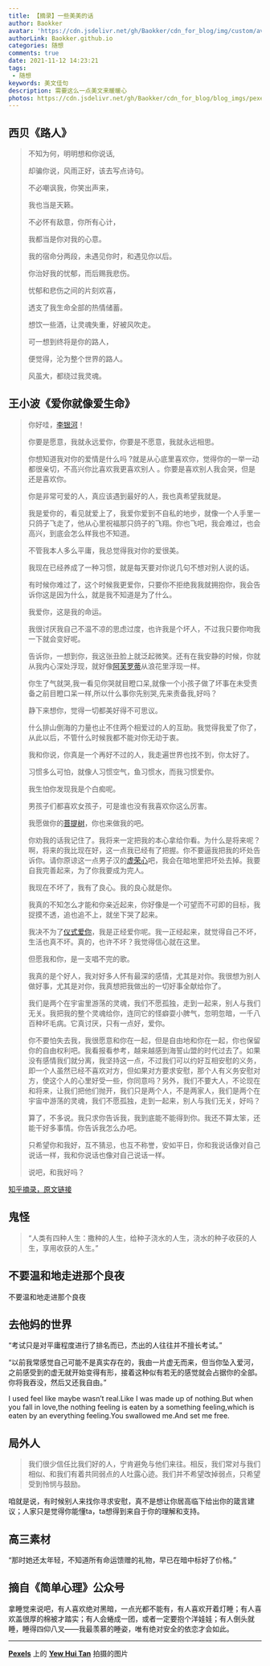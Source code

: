 ```yaml
---
title: 【摘录】一些美美的话
author: Baokker
avatar: 'https://cdn.jsdelivr.net/gh/Baokker/cdn_for_blog/img/custom/avatar.jpg'
authorLink: Baokker.github.io
categories: 随想
comments: true
date: 2021-11-12 14:23:21
tags:
 - 随想
keywords: 美文佳句
description: 需要这么一点美文来暖暖心
photos: https://cdn.jsdelivr.net/gh/Baokker/cdn_for_blog/blog_imgs/pexels-yew-hui-tan-9038606.jpg
---
```




## 西贝《路人》

> 不知为何，明明想和你说话,
>
> 却骗你说，风雨正好，该去写点诗句。
>
> 不必嘲讽我，你笑出声来，
>
> 我也当是天籁。
>
> 不必怀有敌意，你所有心计，
>
> 我都当是你对我的心意。
>
> 我的宿命分两段，未遇见你时，和遇见你以后。
>
> 你治好我的忧郁，而后赐我悲伤。
>
> 忧郁和悲伤之间的片刻欢喜，
>
> 透支了我生命全部的热情储蓄。
>
> 想饮一些酒，让灵魂失重，好被风吹走。
>
> 可一想到终将是你的路人，
>
> 便觉得，沦为整个世界的路人。
>
> 风虽大，都绕过我灵魂。



## 王小波《爱你就像爱生命》

> 你好哇，[李银河](https://www.zhihu.com/search?q=李银河&search_source=Entity&hybrid_search_source=Entity&hybrid_search_extra={"sourceType"%3A"article"%2C"sourceId"%3A26100173})！
>
> 
>
> 你要是愿意，我就永远爱你，你要是不愿意，我就永远相思。
>
> 
>
> 你想知道我对你的爱情是什么吗 ?就是从心底里喜欢你，觉得你的一举一动都很亲切，不高兴你比喜欢我更喜欢别人 。你要是喜欢别人我会哭，但是还是喜欢你。
>
> 
>
> 你是非常可爱的人，真应该遇到最好的人，我也真希望我就是。
>
> 
>
> 我是爱你的，看见就爱上了，我爱你爱到不自私的地步，就像一个人手里一只鸽子飞走了，他从心里祝福那只鸽子的飞翔。你也飞吧，我会难过，也会高兴，到底会怎么样我也不知道。
>
> 
>
> 不管我本人多么平庸，我总觉得我对你的爱很美。
>
> 
>
> 我现在已经养成了一种习惯，就是每天要对你说几句不想对别人说的话。
>
> 
>
> 有时候你难过了，这个时候我更爱你，只要你不拒绝我我就拥抱你，我会告诉你这是因为什么，就是我不知道是为了什么。
>
> 
>
> 我爱你，这是我的命运。
>
> 
>
> 我很讨厌我自己不温不凉的思虑过度，也许我是个坏人，不过我只要你吻我一下就会变好呢。
>
> 
>
> 告诉你，一想到你，我这张丑脸上就泛起微笑。还有在我安静的时候，你就从我内心深处浮现，就好像[阿芙罗蒂](https://www.zhihu.com/search?q=阿芙罗蒂&search_source=Entity&hybrid_search_source=Entity&hybrid_search_extra={"sourceType"%3A"article"%2C"sourceId"%3A26100173})从浪花里浮现一样。
>
> 
>
> 你生了气就哭,我一看见你哭就目瞪口呆,就像一个小孩子做了坏事在未受责备之前目瞪口呆一样,所以什么事你先别哭,先来责备我,好吗？
>
> 
>
> 静下来想你，觉得一切都美好得不可思议。
>
> 
>
> 什么排山倒海的力量也止不住两个相爱过的人的互助。我觉得我爱了你了，从此以后，不管什么时候我都不能对你无动于衷。
>
> 
>
> 我和你说，你真是一个再好不过的人，我走遍世界也找不到，你太好了。
>
> 
>
> 习惯多么可怕，就像人习惯空气，鱼习惯水，而我习惯爱你。
>
> 
>
> 我生怕你发现我是个白痴呢。
>
> 
>
> 男孩子们都喜欢女孩子，可是谁也没有我喜欢你这么厉害。
>
> 
>
> 我愿做你的[菩提树](https://www.zhihu.com/search?q=菩提树&search_source=Entity&hybrid_search_source=Entity&hybrid_search_extra={"sourceType"%3A"article"%2C"sourceId"%3A26100173})，你也来做我的吧。
>
> 
>
> 你劝我的话我记住了。我将来一定把我的本心拿给你看。为什么是将来呢？啊，将来的我比现在好，这一点我已经有了把握。你不要逼我把我的坏处告诉你。请你原谅这一点男子汉的[虚荣心](https://www.zhihu.com/search?q=虚荣心&search_source=Entity&hybrid_search_source=Entity&hybrid_search_extra={"sourceType"%3A"article"%2C"sourceId"%3A26100173})吧，我会在暗地里把坏处去掉。我要自我完善起来，为了你我要成为完人。
>
> 
>
> 我现在不坏了，我有了良心。我的良心就是你。
>
> 
>
> 我真的不知怎么才能和你亲近起来，你好像是一个可望而不可即的目标，我捉摸不透，追也追不上，就坐下哭了起来。
>
> 
>
> 我决不为了[仪式爱你](https://www.zhihu.com/search?q=仪式爱你&search_source=Entity&hybrid_search_source=Entity&hybrid_search_extra={"sourceType"%3A"article"%2C"sourceId"%3A26100173})，我是正经爱你呢。我一正经起来，就觉得自己不坏，生活也真不坏。真的，也许不坏？我觉得信心就在这里。
>
> 
>
> 但愿我和你，是一支唱不完的歌。
>
> 
>
> 我真的是个好人，我对好多人怀有最深的感情，尤其是对你。我很想为别人做好事，尤其是对你，我真想把我做出的一切好事全献给你了。
>
> 
>
> 我们是两个在宇宙里游荡的灵魂，我们不愿孤独，走到一起来，别人与我们无关。我把我的整个灵魂给你，连同它的怪癖耍小脾气，忽明忽暗，一千八百种坏毛病。它真讨厌，只有一点好，爱你。
>
> 
>
> 你不要怕失去我，我很愿意和你在一起，但是自由地和你在一起，你也保留你的自由权利吧。我看报看参考，越来越感到海誓山盟的时代过去了。如果没有感情我们就分离，我坚持这一点，不过我们可以约好互相安慰的义务，即一个人虽然已经不喜欢对方，但如果对方要求安慰，那个人有义务安慰对方，使这个人的心里好受一些，你同意吗？另外，我们不要大人，不论现在和将来，让我们把他们抛开，我们只是两个人，不是两家人，我们是两个在宇宙中游荡的灵魂，我们不愿孤独，走到一起来，别人与我们无关，好吗？
>
> 
>
> 算了，不多说。我只求你告诉我，我到底能不能得到你。我还不算太笨，还能干好多事情。你告诉我怎么办吧。
>
> 
>
> 只希望你和我好，互不猜忌，也互不称誉，安如平日，你和我说话像对自己说话一样，我和你说话也像对自己说话一样。
>
> 
>
> 说吧，和我好吗？

[知乎摘录，原文链接](https://zhuanlan.zhihu.com/p/26100173)



## 鬼怪

> “人类有四种人生：撒种的人生，给种子浇水的人生，浇水的种子收获的人生，享用收获的人生。”



## 不要温和地走进那个良夜

不要温和地走进那个良夜



## 去他妈的世界

“考试只是对平庸程度进行了排名而已，杰出的人往往并不擅长考试。” 

“以前我常感觉自己可能不是真实存在的，我由一片虚无而来，但当你坠入爱河，之前感受到的虚无就开始变得有形，接着这种似有若无的感觉就会占据你的全部。你将我吞没，然后又还我自由。”

I used feel like maybe wasn’t real.Like I was made up of nothing.But when you fall in love,the nothing feeling is eaten by a something feeling,which is eaten by an everything feeling.You swallowed me.And set me free.



## 局外人

> 我们很少信任比我们好的人，宁肯避免与他们来往。相反，我们常对与我们相似、和我们有着共同弱点的人吐露心迹。我们并不希望改掉弱点，只希望受到怜悯与鼓励。

咱就是说，有时候别人来找你寻求安慰，真不是想让你居高临下给出你的箴言建议；人家只是觉得你能懂ta，ta想得到来自于你的理解和支持。



## 高三素材

“那时她还太年轻，不知道所有命运馈赠的礼物，早已在暗中标好了价格。”



## 摘自《简单心理》公众号

拿睡觉来说吧，有人喜欢绝对黑暗，一点光都不能有，有人喜欢开着灯睡；有人喜欢盖很厚的棉被才踏实；有人会蜷成一团，或者一定要抱个洋娃娃；有人倒头就睡，睡得四仰八叉——我最羡慕的睡姿，唯有绝对安全的依恋才会如此。



---

**[Pexels](https://www.pexels.com/zh-cn/photo/9038606/?utm_content=attributionCopyText&utm_medium=referral&utm_source=pexels)** 上的 **[Yew Hui Tan](https://www.pexels.com/zh-cn/@mryewhui?utm_content=attributionCopyText&utm_medium=referral&utm_source=pexels)** 拍摄的图片



